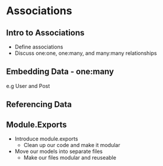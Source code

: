 #	Associations

## Intro to Associations
*	Define associations
*	Discuss one:one, one:many, and many:many relationships


## Embedding Data - one:many
e.g User and Post

## Referencing Data


## Module.Exports
*	Introduce module.exports
	-	Clean up our code and make it modular
*	Move our models into separate files
	-	Make our files modular and reuseable
